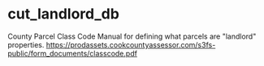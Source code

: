 # cut_landlord_db

County Parcel Class Code Manual for defining what parcels are "landlord" properties.
https://prodassets.cookcountyassessor.com/s3fs-public/form_documents/classcode.pdf
